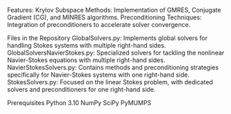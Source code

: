 Features:
Krylov Subspace Methods: Implementation of GMRES, Conjugate Gradient (CG), and MINRES algorithms.
Preconditioning Techniques: Integration of preconditioners to accelerate solver convergence.

Files in the Repository
  GlobalSolvers.py: Implements global solvers for handling Stokes systems with multiple right-hand sides.
  GlobalSolversNavierStokes.py: Specialized solvers for tackling the nonlinear Navier-Stokes equations with multiple right-hand sides.
  NavierStokesSolvers.py: Contains methods and preconditioning strategies specifically for Navier-Stokes systems with one right-hand side.
  StokesSolvers.py: Focused on the linear Stokes problem, with dedicated solvers and preconditioners for one right-hand side.

Prerequisites
Python 3.10
NumPy
SciPy
PyMUMPS

